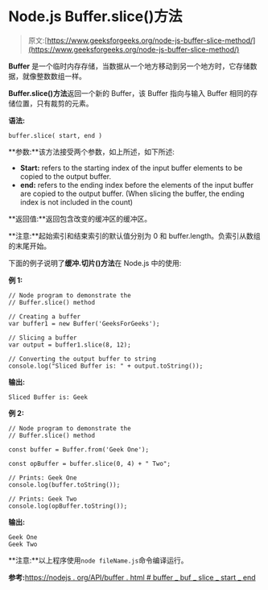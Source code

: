 # Node.js Buffer.slice()方法

> 原文:[https://www.geeksforgeeks.org/node-js-buffer-slice-method/](https://www.geeksforgeeks.org/node-js-buffer-slice-method/)

**Buffer** 是一个临时内存存储，当数据从一个地方移动到另一个地方时，它存储数据，就像整数数组一样。

**Buffer.slice()方法**返回一个新的 Buffer，该 Buffer 指向与输入 Buffer 相同的存储位置，只有裁剪的元素。

**语法:**

```
buffer.slice( start, end )
```

**参数:**该方法接受两个参数，如上所述，如下所述:

*   **Start:** refers to the starting index of the input buffer elements to be copied to the output buffer.
*   **end:** refers to the ending index before the elements of the input buffer are copied to the output buffer. (When slicing the buffer, the ending index is not included in the count)

**返回值:**返回包含改变的缓冲区的缓冲区。

**注意:**起始索引和结束索引的默认值分别为 0 和 buffer.length。负索引从数组的末尾开始。

下面的例子说明了**缓冲.切片()方法**在 Node.js 中的使用:

**例 1:**

```
// Node program to demonstrate the  
// Buffer.slice() method 

// Creating a buffer
var buffer1 = new Buffer('GeeksForGeeks');

// Slicing a buffer
var output = buffer1.slice(8, 12);

// Converting the output buffer to string
console.log("Sliced Buffer is: " + output.toString());
```

**输出:**

```
Sliced Buffer is: Geek
```

**例 2:**

```
// Node program to demonstrate the  
// Buffer.slice() method 

const buffer = Buffer.from('Geek One');

const opBuffer = buffer.slice(0, 4) + " Two";

// Prints: Geek One
console.log(buffer.toString());

// Prints: Geek Two
console.log(opBuffer.toString());
```

**输出:**

```
Geek One
Geek Two
```

**注意:**以上程序使用`node fileName.js`命令编译运行。

**参考:**[https://nodejs . org/API/buffer . html # buffer _ buf _ slice _ start _ end](https://nodejs.org/api/buffer.html#buffer_buf_slice_start_end)